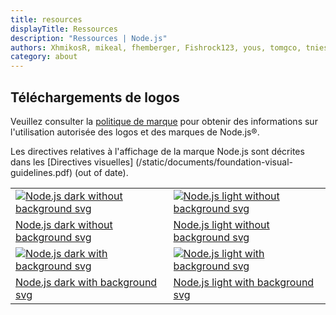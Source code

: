 ```yaml
---
title: resources
displayTitle: Ressources
description: "Ressources | Node.js"
authors: XhmikosR, mikeal, fhemberger, Fishrock123, yous, tomgco, tniessen, SMcCandlish, saadq, Trott, Gornstats, piperchester, naoufal, lpinca, j9t, bnoordhuis, harshadsabne, Chris911, MrJithil, AugustinMauroy
category: about
---
```


## Téléchargements de logos

Veuillez consulter la [politique de marque](https://trademark-policy.openjsf.org/) pour obtenir des informations sur l'utilisation autorisée des logos et des marques de Node.js®.

Les directives relatives à l'affichage de la marque Node.js sont décrites dans les [Directives visuelles] (/static/documents/foundation-visual-guidelines.pdf) (out of date).

<table class="resources-logos">
  <tr>
    <td><a href="/static/images/logos/nodejs-logo-dark-no-background.svg"><img src="/static/images/logos/nodejs-logo-dark-no-background.svg" alt="Node.js dark without background svg"/></a></td>
    <td><a href="/static/images/logos/nodejs-logo-light-no-background.svg"><img src="/static/images/logos/nodejs-logo-light-no-background.svg" alt="Node.js light without background svg"/></a></td>
  </tr>
  <tr>
    <td><a href="/static/images/logos/nodejs-logo-dark-no-background.svg">Node.js dark without background svg</a></td>
    <td><a href="/static/images/logos/nodejs-logo-light-no-background.svg">Node.js light without background svg</a></td>
  </tr>
  <tr>
    <td class="bg-white"><a href="/static/images/logos/nodejs-logo-dark-background.svg"><img src="/static/images/logos/nodejs-logo-dark-background.svg" alt="Node.js dark with background svg"/></a></td>
    <td class="bg-dark"><a href="/static/images/logos/nodejs-logo-light-background.svg"><img src="/static/images/logos/nodejs-logo-light-background.svg" alt="Node.js light with background svg"/></a></td>
  </tr>
  <tr>
    <td><a href="/static/images/logos/nodejs-logo-dark-background.svg">Node.js dark with background svg</a></td>
    <td><a href="/static/images/logos/nodejs-logo-light-background.svg">Node.js light with background svg</a></td>
  </tr>
</table>
